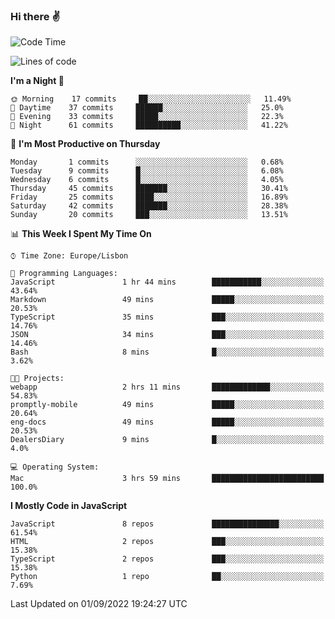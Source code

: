 ### Hi there :v:

<!--
**eusebioaddsilva/eusebioaddsilva** is a ✨ _special_ ✨ repository because its `README.md` (this file) appears on your GitHub profile.

<!--START_SECTION:waka-->
![Code Time](http://img.shields.io/badge/Code%20Time-33%20hrs%2014%20mins-blue)

![Lines of code](https://img.shields.io/badge/From%20Hello%20World%20I%27ve%20Written-642%20Thousand%20lines%20of%20code-blue)

**I'm a Night 🦉** 

```text
🌞 Morning    17 commits     ██░░░░░░░░░░░░░░░░░░░░░░░   11.49% 
🌆 Daytime    37 commits     ██████░░░░░░░░░░░░░░░░░░░   25.0% 
🌃 Evening    33 commits     █████░░░░░░░░░░░░░░░░░░░░   22.3% 
🌙 Night      61 commits     ██████████░░░░░░░░░░░░░░░   41.22%

```
📅 **I'm Most Productive on Thursday** 

```text
Monday       1 commits      ░░░░░░░░░░░░░░░░░░░░░░░░░   0.68% 
Tuesday      9 commits      █░░░░░░░░░░░░░░░░░░░░░░░░   6.08% 
Wednesday    6 commits      █░░░░░░░░░░░░░░░░░░░░░░░░   4.05% 
Thursday     45 commits     ███████░░░░░░░░░░░░░░░░░░   30.41% 
Friday       25 commits     ████░░░░░░░░░░░░░░░░░░░░░   16.89% 
Saturday     42 commits     ███████░░░░░░░░░░░░░░░░░░   28.38% 
Sunday       20 commits     ███░░░░░░░░░░░░░░░░░░░░░░   13.51%

```


📊 **This Week I Spent My Time On** 

```text
⌚︎ Time Zone: Europe/Lisbon

💬 Programming Languages: 
JavaScript               1 hr 44 mins        ███████████░░░░░░░░░░░░░░   43.64% 
Markdown                 49 mins             █████░░░░░░░░░░░░░░░░░░░░   20.53% 
TypeScript               35 mins             ███░░░░░░░░░░░░░░░░░░░░░░   14.76% 
JSON                     34 mins             ███░░░░░░░░░░░░░░░░░░░░░░   14.46% 
Bash                     8 mins              █░░░░░░░░░░░░░░░░░░░░░░░░   3.62%

🐱‍💻 Projects: 
webapp                   2 hrs 11 mins       █████████████░░░░░░░░░░░░   54.83% 
promptly-mobile          49 mins             █████░░░░░░░░░░░░░░░░░░░░   20.64% 
eng-docs                 49 mins             █████░░░░░░░░░░░░░░░░░░░░   20.53% 
DealersDiary             9 mins              █░░░░░░░░░░░░░░░░░░░░░░░░   4.0%

💻 Operating System: 
Mac                      3 hrs 59 mins       █████████████████████████   100.0%

```

**I Mostly Code in JavaScript** 

```text
JavaScript               8 repos             ███████████████░░░░░░░░░░   61.54% 
HTML                     2 repos             ███░░░░░░░░░░░░░░░░░░░░░░   15.38% 
TypeScript               2 repos             ███░░░░░░░░░░░░░░░░░░░░░░   15.38% 
Python                   1 repo              ██░░░░░░░░░░░░░░░░░░░░░░░   7.69%

```



 Last Updated on 01/09/2022 19:24:27 UTC
<!--END_SECTION:waka-->
